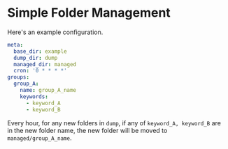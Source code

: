# Simple Folder Management
Here's an example configuration.
```yaml
meta:
  base_dir: example
  dump_dir: dump
  managed_dir: managed
  cron: '0 * * * *'
groups:
  group_A:
    name: group_A_name
    keywords:
      - keyword_A
      - keyword_B
```
Every hour, for any new folders in `dump`, if any of `keyword_A, keyword_B` are in the new folder name, the new folder will be moved to `managed/group_A_name`.
